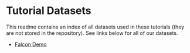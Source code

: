 # Tutorial Datasets

This readme contains an index of all datasets used in these tutorials (they are not stored in the repository). See links below for all of our datasets.

- [Falcon Demo](http://hortonassets.s3.amazonaws.com/tutorial/falcon/falconDemo.zip)
